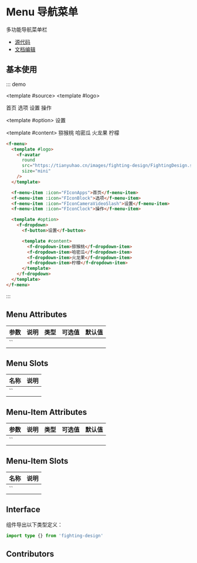 # Menu 导航菜单

多功能导航菜单栏

- [源代码](https://github.com/FightingDesign/fighting-design/tree/master/packages/fighting-design/menu)
- [文档编辑](https://github.com/FightingDesign/fighting-design/blob/master/docs/docs/components/menu.md)

## 基本使用

::: demo

<template #source>
<f-menu>
<template #logo>
<f-avatar round src="https://tianyuhao.cn/images/fighting-design/FightingDesign.svg" size="mini" />
</template>

<f-menu-item :icon="FIconApps">首页</f-menu-item>
<f-menu-item :icon="FIconBlock">选项</f-menu-item>
<f-menu-item :icon="FIconCameraVideoSlash">设置</f-menu-item>
<f-menu-item :icon="FIconClock">操作</f-menu-item>

<template #option>
<f-dropdown>
<f-button>设置</f-button>

<template #content>
<f-dropdown-item>猕猴桃</f-dropdown-item>
<f-dropdown-item>哈密瓜</f-dropdown-item>
<f-dropdown-item>火龙果</f-dropdown-item>
<f-dropdown-item>柠檬</f-dropdown-item>
</template>
</f-dropdown>
</template>
</f-menu>
</template>

```html
<f-menu>
  <template #logo>
    <f-avatar
      round
      src="https://tianyuhao.cn/images/fighting-design/FightingDesign.svg"
      size="mini"
    />
  </template>

  <f-menu-item :icon="FIconApps">首页</f-menu-item>
  <f-menu-item :icon="FIconBlock">选项</f-menu-item>
  <f-menu-item :icon="FIconCameraVideoSlash">设置</f-menu-item>
  <f-menu-item :icon="FIconClock">操作</f-menu-item>

  <template #option>
    <f-dropdown>
      <f-button>设置</f-button>

      <template #content>
        <f-dropdown-item>猕猴桃</f-dropdown-item>
        <f-dropdown-item>哈密瓜</f-dropdown-item>
        <f-dropdown-item>火龙果</f-dropdown-item>
        <f-dropdown-item>柠檬</f-dropdown-item>
      </template>
    </f-dropdown>
  </template>
</f-menu>
```

:::

## Menu Attributes

| 参数 | 说明 | 类型 | 可选值 | 默认值 |
| ---- | ---- | ---- | ------ | ------ |
| ``   |      |      |        |        |

## Menu Slots

| 名称 | 说明 |
| ---- | ---- |
| ``   |      |

## Menu-Item Attributes

| 参数 | 说明 | 类型 | 可选值 | 默认值 |
| ---- | ---- | ---- | ------ | ------ |
| ``   |      |      |        |        |

## Menu-Item Slots

| 名称 | 说明 |
| ---- | ---- |
| ``   |      |

## Interface

组件导出以下类型定义：

```ts
import type {} from 'fighting-design'
```

## Contributors

<a href="https://github.com/Tyh2001" target="_blank">
  <f-avatar round src="https://avatars.githubusercontent.com/u/73180970?v=4" />
</a>
